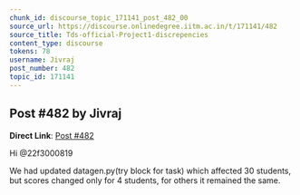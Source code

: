 ```yaml
---
chunk_id: discourse_topic_171141_post_482_00
source_url: https://discourse.onlinedegree.iitm.ac.in/t/171141/482
source_title: Tds-official-Project1-discrepencies
content_type: discourse
tokens: 78
username: Jivraj
post_number: 482
topic_id: 171141
---
```


## Post #482 by Jivraj

**Direct Link**: [Post #482](https://discourse.onlinedegree.iitm.ac.in/t/171141/482)

Hi @22f3000819

We had updated datagen.py(try block for task) which affected 30 students, but scores changed only for 4 students, for others it remained the same.

